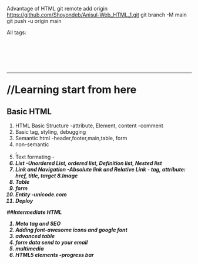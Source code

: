 Advantage of HTML
git remote add origin https://github.com/Shoyondeb/Anisul-Web_HTML_1.git
git branch -M main
git push -u origin main

All tags:
<h1> <p> <br> <hr>

//Learning start from here

## Basic HTML
1. HTML Basic Structure
    -attribute, Element, content
    -comment
2. Basic tag, styling, debugging
3. Semantic html
    -header,footer,main,table, form
4. non-semantic
    <div>, <span>
5. Text formating
    -<strong> <em><mark> <del> <sup><sub> <del>
6. List
    -Unordered List, ordered list, Definition list, Nested list
7. Link and Navigation
    -Absolute link and Relative Link
    -<a> tag, attribute: href, title, target 
8.Image 
9. Table
10. form
11. Entity
    -unicode.com
11. Deploy

##Intermediate HTML
1. Meta tag and SEO
2. Adding font-awesome icons and google font
3. advanced table
4. form data send to your email
5. multimedia
6. HTML5 elements
    -progress bar
    